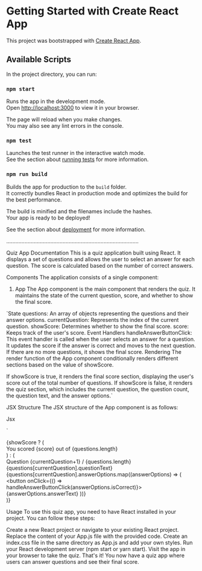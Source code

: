# Getting Started with Create React App

This project was bootstrapped with [Create React App](https://github.com/facebook/create-react-app).

## Available Scripts

In the project directory, you can run:

### `npm start`

Runs the app in the development mode.\
Open [http://localhost:3000](http://localhost:3000) to view it in your browser.

The page will reload when you make changes.\
You may also see any lint errors in the console.

### `npm test`

Launches the test runner in the interactive watch mode.\
See the section about [running tests](https://facebook.github.io/create-react-app/docs/running-tests) for more information.

### `npm run build`

Builds the app for production to the `build` folder.\
It correctly bundles React in production mode and optimizes the build for the best performance.

The build is minified and the filenames include the hashes.\
Your app is ready to be deployed!

See the section about [deployment](https://facebook.github.io/create-react-app/docs/deployment) for more information.

.......................................................................................


Quiz App Documentation
This is a quiz application built using React. It displays a set of questions and allows the user to select an answer for each question. The score is calculated based on the number of correct answers.

Components
The application consists of a single component:

1. App
The App component is the main component that renders the quiz. It maintains the state of the current question, score, and whether to show the final score.

`State
questions: An array of objects representing the questions and their answer options.
currentQuestion: Represents the index of the current question.
showScore: Determines whether to show the final score.
score: Keeps track of the user's score.
Event Handlers
handleAnswerButtonClick: This event handler is called when the user selects an answer for a question. It updates the score if the answer is correct and moves to the next question. If there are no more questions, it shows the final score.
Rendering
The render function of the App component conditionally renders different sections based on the value of showScore.

If showScore is true, it renders the final score section, displaying the user's score out of the total number of questions.
If showScore is false, it renders the quiz section, which includes the current question, the question count, the question text, and the answer options.`


JSX Structure
The JSX structure of the App component is as follows:

Jsx

`<div className="app">
  {showScore ? (
    <div className="score-section">You scored {score} out of {questions.length}</div>
  ) : (
    <div className='all'>
      <div className="question-section">
        <div className="question-count">
          <span>Question {currentQuestion+1}</span> / {questions.length}
        </div>
        <div className="question-text">{questions[currentQuestion].questionText}</div>
      </div>
      <div className="answer-section">
        {questions[currentQuestion].answerOptions.map((answerOptions) => (
          <button onClick={() => handleAnswerButtonClick(answerOptions.isCorrect)}>
            {answerOptions.answerText}
          </button>
        ))}
      </div>
    </div>
  )}
</div>
Usage
To use this quiz app, you need to have React installed in your project. You can follow these steps:

Create a new React project or navigate to your existing React project.
Replace the content of your App.js file with the provided code.
Create an index.css file in the same directory as App.js and add your own styles.
Run your React development server (npm start or yarn start).
Visit the app in your browser to take the quiz.
That's it! You now have a quiz app where users can answer questions and see their final score.








